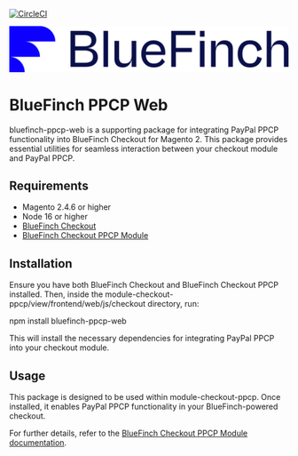 [![CircleCI](https://dl.circleci.com/status-badge/img/gh/bluefinchcommerce/module-checkout-ppcp/tree/main.svg?style=svg&circle-token=CCIPRJ_shdRbwX6CZwdWayXko8Kf_fc053dfb47603a733a4b4265ff8be69118cffec9)](https://dl.circleci.com/status-badge/redirect/gh/bluefinchcommerce/ppcp-web/tree/main)

![PPCP-web package Powered by BlueFinch](./assets/logo.svg)

# BlueFinch PPCP Web

bluefinch-ppcp-web is a supporting package for integrating PayPal PPCP functionality into BlueFinch Checkout for Magento 2. 
This package provides essential utilities for seamless interaction between your checkout module and PayPal PPCP.

## Requirements
- Magento 2.4.6 or higher
- Node 16 or higher
- [BlueFinch Checkout](https://github.com/bluefinchcommerce/module-checkout)
- [BlueFinch Checkout PPCP Module](https://github.com/bluefinchcommerce/module-checkout-ppcp)

## Installation
Ensure you have both BlueFinch Checkout and BlueFinch Checkout PPCP installed. 
Then, inside the module-checkout-ppcp/view/frontend/web/js/checkout directory, run:

npm install bluefinch-ppcp-web

This will install the necessary dependencies for integrating PayPal PPCP into your checkout module.

## Usage
This package is designed to be used within module-checkout-ppcp. 
Once installed, it enables PayPal PPCP functionality in your BlueFinch-powered checkout.

For further details, refer to the [BlueFinch Checkout PPCP Module documentation](https://github.com/bluefinchcommerce/module-checkout-ppcp).